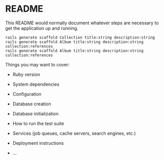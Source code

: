 # README

This README would normally document whatever steps are necessary to get the
application up and running.


```
rails generate scaffold Collection title:string description:string
rails generate scaffold Album title:string description:string collection:references
rails generate scaffold Album title:string description:string collection:references
```

Things you may want to cover:

* Ruby version

* System dependencies

* Configuration

* Database creation

* Database initialization

* How to run the test suite

* Services (job queues, cache servers, search engines, etc.)

* Deployment instructions

* ...
